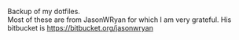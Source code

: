 Backup of my dotfiles.  
Most of these are from JasonWRyan for which I am very grateful.
His bitbucket is https://bitbucket.org/jasonwryan

